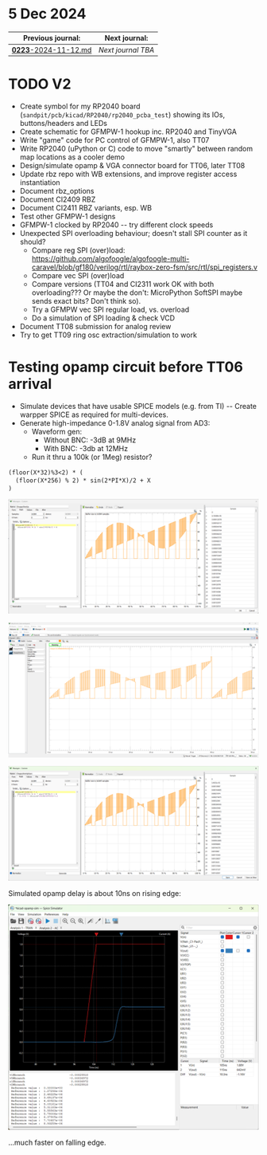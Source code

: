 # 5 Dec 2024

| Previous journal: | Next journal: |
|-|-|
| [**0223**-2024-11-12.md](./0223-2024-11-12.md) | *Next journal TBA* |



# TODO V2

*   Create symbol for my RP2040 board (`sandpit/pcb/kicad/RP2040/rp2040_pcba_test`) showing its IOs, buttons/headers and LEDs
*   Create schematic for GFMPW-1 hookup inc. RP2040 and TinyVGA
*   Write "game" code for PC control of GFMPW-1, also TT07
*   Write RP2040 (uPython or C) code to move "smartly" between random map locations as a cooler demo
*   Design/simulate opamp & VGA connector board for TT06, later TT08
*   Update rbz repo with WB extensions, and improve register access instantiation
*   Document rbz_options
*   Document CI2409 RBZ
*   Document CI2411 RBZ variants, esp. WB
*   Test other GFMPW-1 designs
*   GFMPW-1 clocked by RP2040 -- try different clock speeds
*   Unexpected SPI overloading behaviour; doesn't stall SPI counter as it should?
    *   Compare reg SPI (over)load: https://github.com/algofoogle/algofoogle-multi-caravel/blob/gf180/verilog/rtl/raybox-zero-fsm/src/rtl/spi_registers.v
    *   Compare vec SPI (over)load
    *   Compare versions (TT04 and CI2311 work OK with both overloading??? Or maybe the don't: MicroPython SoftSPI maybe sends exact bits? Don't think so).
    *   Try a GFMPW vec SPI regular load, vs. overload
    *   Do a simulation of SPI loading & check VCD
*   Document TT08 submission for analog review
*   Try to get TT09 ring osc extraction/simulation to work


# Testing opamp circuit before TT06 arrival

*   Simulate devices that have usable SPICE models (e.g. from TI) -- Create warpper SPICE as required for multi-devices.
*   Generate high-impedance 0-1.8V analog signal from AD3:
    *   Waveform gen:
        *   Without BNC: -3dB at 9MHz
        *   With BNC: -3db at 12MHz
    *   Run it thru a 100k (or 1Meg) resistor?

```excel
(floor(X*32)%3<2) * (
  (floor(X*256) % 2) * sin(2*PI*X)/2 + X
)
```

![alt text](i/0224-choppy-sine-up.png)

![alt text](i/0224-300ns-pulse-mix.png)

![alt text](i/0224-choppy-sine-up-with-sync.png)

Simulated opamp delay is about 10ns on rising edge:

![alt text](i/0224-opamp-delay.png)

...much faster on falling edge.

